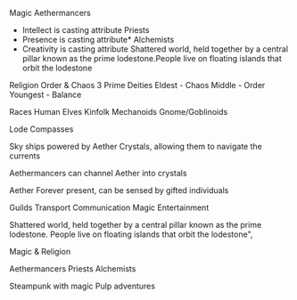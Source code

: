 

Magic
Aethermancers
* Intellect is casting attribute
Priests
* Presence is casting attribute*
Alchemists
* Creativity is casting attribute
Shattered world, held together by a central pillar known as the prime lodestone.People live on floating islands that orbit the lodestone

Religion
Order & Chaos
3 Prime Deities
Eldest - Chaos
Middle - Order
Youngest - Balance

Races
Human
Elves
Kinfolk
Mechanoids
Gnome/Goblinoids

Lode Compasses

Sky ships powered by Aether Crystals, allowing them to navigate the currents

Aethermancers can channel Aether into crystals

Aether
Forever present, can be sensed by gifted individuals

Guilds
Transport
Communication
Magic
Entertainment

Shattered world, held together by a central pillar known as the prime lodestone. People live on floating islands that orbit the lodestone",

Magic & Religion

Aethermancers
Priests
Alchemists

Steampunk with magic Pulp adventures
